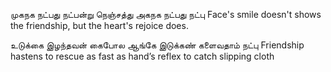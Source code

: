 ﻿முகநக நட்பது நட்பன்று நெஞ்சத்து அகநக நட்பது நட்பு
Face's smile doesn't shows the friendship, but the heart's rejoice does.

உடுக்கை இழந்தவன் கைபோல ஆங்கே 
இடுக்கண் களைவதாம் நட்பு
Friendship hastens to rescue as fast as hand’s reflex to catch slipping cloth
